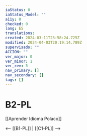 ```yaml
---
iaStatus: 0
iaStatus_Model: ""
a11y: 0
checked: 0
lang: ES
translations: 
created: 2024-03-11T23:58:24.725Z
modified: 2024-04-03T20:19:14.789Z
supervisado: ""
ACCION: ""
ver_major: 0
ver_minor: 1
ver_rev: 5
nav_primary: []
nav_secondary: []
tags: []
---
```

# B2-PL

[[Aprender Idioma Polaco]]

<-- [[B1-PL]] | [[C1-PL]] -->